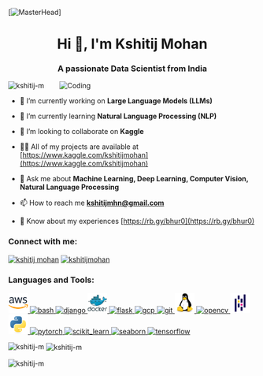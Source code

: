 [![MasterHead](https://miro.medium.com/v2/resize:fit:1280/0*1fOKSM9na9IBROxm.gif)]
<h1 align="center">Hi 👋, I'm Kshitij Mohan</h1>
<h3 align="center">A passionate Data Scientist from India</h3>
<img align="right" alt="Coding" width="400" src="https://lirp.cdn-website.com/2b5a0c72/dms3rep/multi/opt/Enhance-640w.gif">

<p align="left"> <img src="https://komarev.com/ghpvc/?username=kshitij-m&label=Profile%20views&color=0e75b6&style=flat" alt="kshitij-m" /> </p>

- 🔭 I’m currently working on **Large Language Models (LLMs)**

- 🌱 I’m currently learning **Natural Language Processing (NLP)**

- 👯 I’m looking to collaborate on **Kaggle**

- 👨‍💻 All of my projects are available at [https://www.kaggle.com/kshitijmohan](https://www.kaggle.com/kshitijmohan)

- 💬 Ask me about **Machine Learning, Deep Learning, Computer Vision, Natural Language Processing**

- 📫 How to reach me **kshitijmhn@gmail.com**

- 📄 Know about my experiences [https://rb.gy/bhur0](https://rb.gy/bhur0)

<h3 align="left">Connect with me:</h3>
<p align="left">
<a href="https://linkedin.com/in/kshitij mohan" target="blank"><img align="center" src="https://raw.githubusercontent.com/rahuldkjain/github-profile-readme-generator/master/src/images/icons/Social/linked-in-alt.svg" alt="kshitij mohan" height="30" width="40" /></a>
<a href="https://kaggle.com/kshitijmohan" target="blank"><img align="center" src="https://raw.githubusercontent.com/rahuldkjain/github-profile-readme-generator/master/src/images/icons/Social/kaggle.svg" alt="kshitijmohan" height="30" width="40" /></a>
</p>

<h3 align="left">Languages and Tools:</h3>
<p align="left"> <a href="https://aws.amazon.com" target="_blank" rel="noreferrer"> <img src="https://raw.githubusercontent.com/devicons/devicon/master/icons/amazonwebservices/amazonwebservices-original-wordmark.svg" alt="aws" width="40" height="40"/> </a> <a href="https://www.gnu.org/software/bash/" target="_blank" rel="noreferrer"> <img src="https://www.vectorlogo.zone/logos/gnu_bash/gnu_bash-icon.svg" alt="bash" width="40" height="40"/> </a> <a href="https://www.djangoproject.com/" target="_blank" rel="noreferrer"> <img src="https://cdn.worldvectorlogo.com/logos/django.svg" alt="django" width="40" height="40"/> </a> <a href="https://www.docker.com/" target="_blank" rel="noreferrer"> <img src="https://raw.githubusercontent.com/devicons/devicon/master/icons/docker/docker-original-wordmark.svg" alt="docker" width="40" height="40"/> </a> <a href="https://flask.palletsprojects.com/" target="_blank" rel="noreferrer"> <img src="https://www.vectorlogo.zone/logos/pocoo_flask/pocoo_flask-icon.svg" alt="flask" width="40" height="40"/> </a> <a href="https://cloud.google.com" target="_blank" rel="noreferrer"> <img src="https://www.vectorlogo.zone/logos/google_cloud/google_cloud-icon.svg" alt="gcp" width="40" height="40"/> </a> <a href="https://git-scm.com/" target="_blank" rel="noreferrer"> <img src="https://www.vectorlogo.zone/logos/git-scm/git-scm-icon.svg" alt="git" width="40" height="40"/> </a> <a href="https://www.linux.org/" target="_blank" rel="noreferrer"> <img src="https://raw.githubusercontent.com/devicons/devicon/master/icons/linux/linux-original.svg" alt="linux" width="40" height="40"/> </a> <a href="https://opencv.org/" target="_blank" rel="noreferrer"> <img src="https://www.vectorlogo.zone/logos/opencv/opencv-icon.svg" alt="opencv" width="40" height="40"/> </a> <a href="https://pandas.pydata.org/" target="_blank" rel="noreferrer"> <img src="https://raw.githubusercontent.com/devicons/devicon/2ae2a900d2f041da66e950e4d48052658d850630/icons/pandas/pandas-original.svg" alt="pandas" width="40" height="40"/> </a> <a href="https://www.python.org" target="_blank" rel="noreferrer"> <img src="https://raw.githubusercontent.com/devicons/devicon/master/icons/python/python-original.svg" alt="python" width="40" height="40"/> </a> <a href="https://pytorch.org/" target="_blank" rel="noreferrer"> <img src="https://www.vectorlogo.zone/logos/pytorch/pytorch-icon.svg" alt="pytorch" width="40" height="40"/> </a> <a href="https://scikit-learn.org/" target="_blank" rel="noreferrer"> <img src="https://upload.wikimedia.org/wikipedia/commons/0/05/Scikit_learn_logo_small.svg" alt="scikit_learn" width="40" height="40"/> </a> <a href="https://seaborn.pydata.org/" target="_blank" rel="noreferrer"> <img src="https://seaborn.pydata.org/_images/logo-mark-lightbg.svg" alt="seaborn" width="40" height="40"/> </a> <a href="https://www.tensorflow.org" target="_blank" rel="noreferrer"> <img src="https://www.vectorlogo.zone/logos/tensorflow/tensorflow-icon.svg" alt="tensorflow" width="40" height="40"/> </a> </p>

<p><img align="left" src="https://github-readme-stats.vercel.app/api/top-langs?username=kshitij-m&show_icons=true&locale=en&layout=compact" alt="kshitij-m" /></p>

<p>&nbsp;<img align="center" src="https://github-readme-stats.vercel.app/api?username=kshitij-m&show_icons=true&locale=en" alt="kshitij-m" /></p>

<p><img align="center" src="https://github-readme-streak-stats.herokuapp.com/?user=kshitij-m&" alt="kshitij-m" /></p>
